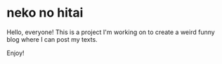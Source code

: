 # neko no hitai

Hello, everyone!
This is a project I'm working on to create a weird funny blog where I can post my texts.

Enjoy!
